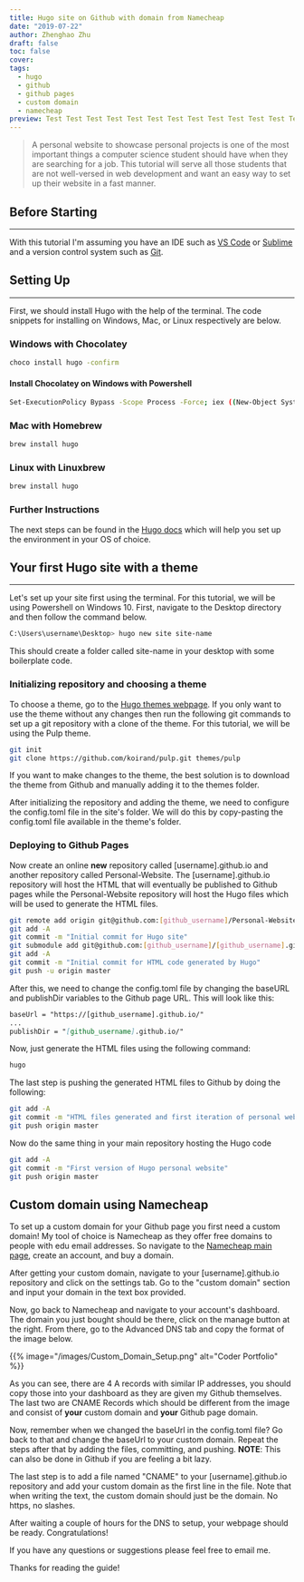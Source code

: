 ```yaml
---
title: Hugo site on Github with domain from Namecheap
date: "2019-07-22"
author: Zhenghao Zhu
draft: false
toc: false
cover: 
tags:
  - hugo
  - github
  - github pages
  - custom domain
  - namecheap
preview: Test Test Test Test Test Test Test Test Test Test Test Test Test Test Test Test Test 
---
```


> A personal website to showcase personal projects is one of the most important things a computer science student should have when they are searching for a job. This 
> tutorial will serve all those students that are not well-versed in web development and want an easy way to set up their website in a fast manner. 

## Before Starting 
---
With this tutorial I'm assuming you have an IDE such as <a href="https://code.visualstudio.com/" target="_blank">VS Code</a> or <a href="https://www.sublimetext.com/" target="_blank">Sublime</a> and a version control system such as <a href="https://git-scm.com/" target="_blank">Git</a>. 

## Setting Up 
---
First, we should install Hugo with the help of the terminal. The code snippets for installing on Windows, Mac, or Linux respectively are below.

### Windows with Chocolatey
``` bash
choco install hugo -confirm
```

#### Install Chocolatey on Windows with Powershell
``` bash
Set-ExecutionPolicy Bypass -Scope Process -Force; iex ((New-Object System.Net.WebClient).DownloadString('https://chocolatey.org/install.ps1'))
```
### Mac with Homebrew
``` bash
brew install hugo
```

### Linux with Linuxbrew
``` bash
brew install hugo
```

### Further Instructions
The next steps can be found in the [Hugo docs](https://gohugo.io/getting-started/installing/) which will help you set up the environment in your OS of choice.

## Your first Hugo site with a theme
---
Let's set up your site first using the terminal. For this tutorial, we will be using Powershell on Windows 10. First, navigate to the Desktop directory and then follow the command below.

``` bash
C:\Users\username\Desktop> hugo new site site-name
```

This should create a folder called site-name in your desktop with some boilerplate code.

### Initializing repository and choosing a theme 
To choose a theme, go to the <a href="https://themes.gohugo.io/" target="_blank">Hugo themes webpage</a>. If you only want to use the theme without any changes then run the following git commands to set up a git repository with a clone of the theme. For this tutorial, we will be using the Pulp theme.

``` bash
git init
git clone https://github.com/koirand/pulp.git themes/pulp
```

If you want to make changes to the theme, the best solution is to download the theme from Github and manually adding it to the themes folder.

After initializing the repository and adding the theme, we need to configure the config.toml file in the site's folder. We will do this by copy-pasting the config.toml file available in the theme's folder. 

### Deploying to Github Pages 
Now create an online <b>new</b> repository called \[username\].github.io and another repository called Personal-Website. The \[username\].github.io repository will host the HTML that will eventually be published to Github pages while the Personal-Website repository will host the Hugo files which will be used to generate the HTML files.

``` bash
git remote add origin git@github.com:[github_username]/Personal-Website.git
git add -A
git commit -m "Initial commit for Hugo site"
git submodule add git@github.com:[github_username]/[github_username].github.io.git
git add -A
git commit -m "Initial commit for HTML code generated by Hugo"
git push -u origin master
```

After this, we need to change the config.toml file by changing the baseURL and publishDir variables to the Github page URL. This will look like this:

``` md
baseUrl = "https://[github_username].github.io/"
...
publishDir = "[github_username].github.io/"
```

Now, just generate the HTML files using the following command:

``` bash
hugo 
```

The last step is pushing the generated HTML files to Github by doing the following:

``` bash
git add -A
git commit -m "HTML files generated and first iteration of personal website"
git push origin master
```

Now do the same thing in your main repository hosting the Hugo code

``` bash
git add -A
git commit -m "First version of Hugo personal website"
git push origin master
```

## Custom domain using Namecheap

To set up a custom domain for your Github page you first need a custom domain! My tool of choice is Namecheap as they offer free domains to people with edu email addresses. So navigate to the <a href="https://www.namecheap.com/" target="_blank">Namecheap main page</a>, create an account, and buy a domain. 

After getting your custom domain, navigate to your \[username\].github.io repository and click on the settings tab. Go to the "custom domain" section and input your domain in the text box provided. 

Now, go back to Namecheap and navigate to your account's dashboard. The domain you just bought should be there, click on the manage button at the right. From there, go to the Advanced DNS tab and copy the format of the image below. 

{{% image="/images/Custom_Domain_Setup.png" alt="Coder Portfolio" %}}

As you can see, there are 4 A records with similar IP addresses, you should copy those into your dashboard as they are given my Github themselves. The last two are CNAME Records which should be different from the image and consist of <b>your</b> custom domain and <b>your</b> Github page domain.

Now, remember when we changed the baseUrl in the config.toml file? Go back to that and change the baseUrl to your custom domain. Repeat the steps after that by adding the files, committing, and pushing. <b>NOTE</b>: This can also be done in Github if you are feeling a bit lazy.

The last step is to add a file named "CNAME" to your \[username\].github.io repository and add your custom domain as the first line in the file. Note that when writing the text, the custom domain should just be the domain. No https, no slashes.

After waiting a couple of hours for the DNS to setup, your webpage should be ready. Congratulations!

If you have any questions or suggestions please feel free to email me. 

Thanks for reading the guide! 
